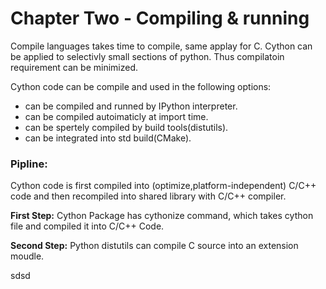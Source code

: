 # Chapter Two - Compiling & running

Compile languages takes time to compile, same applay for C. Cython can be applied to selectivly small sections of python. Thus compilatoin requirement can be minimized.

Cython code can be compile and used in the following options: 
- can be compiled and runned by IPython interpreter.
- can be compiled autoimaticly at import time.
- can be spertely compiled by build tools(distutils).
- can be integrated into std build(CMake).



### Pipline:
Cython code is first compiled into (optimize,platform-independent) C/C++ code and then recompiled into shared library with C/C++ compiler.

**First Step:** Cython Package has cythonize command, which takes cython file and compiled it into C/C++ Code.


**Second Step:** Python distutils can compile C source into an extension moudle.


sdsd



